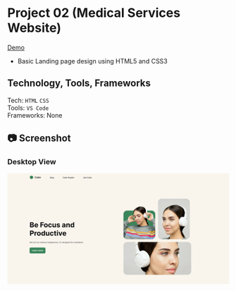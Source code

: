 # Project 02 (Medical Services Website)
[Demo](https://6513b90912dcc556ba285a1c--stirring-pastelito-01667c.netlify.app/)
- Basic Landing page design using HTML5 and CSS3
## Technology, Tools, Frameworks
Tech: `HTML` `CSS` <br>
Tools: `VS Code` <br>
Frameworks: None

## 📷 Screenshot
### Desktop View
![Desktop](./output.png)
